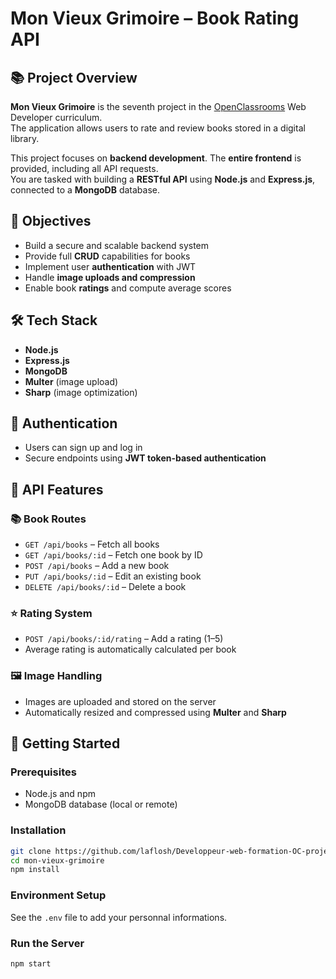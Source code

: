 # Mon Vieux Grimoire – Book Rating API

## 📚 Project Overview

**Mon Vieux Grimoire** is the seventh project in the [OpenClassrooms](https://openclassrooms.com/) Web Developer curriculum.  
The application allows users to rate and review books stored in a digital library.

This project focuses on **backend development**. The **entire frontend** is provided, including all API requests.  
You are tasked with building a **RESTful API** using **Node.js** and **Express.js**, connected to a **MongoDB** database.

## 🎯 Objectives

- Build a secure and scalable backend system
- Provide full **CRUD** capabilities for books
- Implement user **authentication** with JWT
- Handle **image uploads and compression**
- Enable book **ratings** and compute average scores

## 🛠️ Tech Stack

- **Node.js**
- **Express.js**
- **MongoDB**
- **Multer** (image upload)
- **Sharp** (image optimization)

## 🔐 Authentication

- Users can sign up and log in
- Secure endpoints using **JWT token-based authentication**

## 📂 API Features

### 📚 Book Routes
- `GET /api/books` – Fetch all books
- `GET /api/books/:id` – Fetch one book by ID
- `POST /api/books` – Add a new book
- `PUT /api/books/:id` – Edit an existing book
- `DELETE /api/books/:id` – Delete a book

### ⭐ Rating System
- `POST /api/books/:id/rating` – Add a rating (1–5)
- Average rating is automatically calculated per book

### 🖼️ Image Handling
- Images are uploaded and stored on the server
- Automatically resized and compressed using **Multer** and **Sharp**

## 🚀 Getting Started

### Prerequisites
- Node.js and npm
- MongoDB database (local or remote)

### Installation
```bash
git clone https://github.com/laflosh/Developpeur-web-formation-OC-projet_7-Back-end-Mon-vieux-grimoire.git
cd mon-vieux-grimoire
npm install
```

### Environment Setup
See the `.env` file to add your personnal informations.

### Run the Server
```bash
npm start